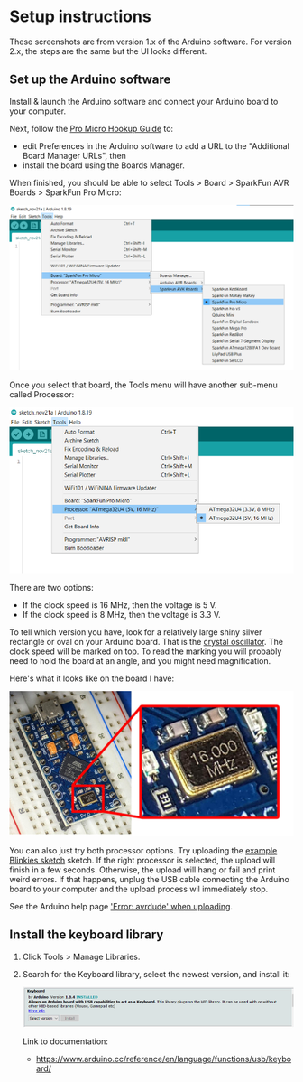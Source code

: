 # Setup instructions

These screenshots are from version 1.x of the Arduino software. For version 2.x, the steps are the same but the UI looks different.

## Set up the Arduino software

Install & launch the Arduino software and connect your Arduino board to your computer.

Next, follow the [Pro Micro Hookup Guide](https://learn.sparkfun.com/tutorials/pro-micro--fio-v3-hookup-guide#windows_boardaddon) to:

* edit Preferences in the Arduino software to add a URL to the "Additional Board Manager URLs", then
* install the board using the Boards Manager.

When finished, you should be able to select Tools > Board > SparkFun AVR Boards > SparkFun Pro Micro:

![Screenshot of Arduino software with SparkFun AVR boards available](img/setup-instructions/arduino-software-choose-board.png)

Once you select that board, the Tools menu will have another sub-menu called Processor:

![Screenshot of Arduino software showing the menu to select the ATmega32U4 processor type](img/setup-instructions/arduino-software-choose-processor.png)

There are two options:

* If the clock speed is 16 MHz, then the voltage is 5 V.
* If the clock speed is 8 MHz, then the voltage is 3.3 V.

To tell which version you have, look for a relatively large shiny silver rectangle or oval on your Arduino board. That is the [crystal oscillator](https://en.wikipedia.org/wiki/Crystal_oscillator). The clock speed will be marked on top. To read the marking you will probably need to hold the board at an angle, and you might need magnification.

Here's what it looks like on the board I have:

![Photo illustration showing an Sparkfun Pro Micro with a close-up view of the crystal oscillator](img/setup-instructions/pro-micro-crystal-oscillator.jpg)

You can also just try both processor options. Try uploading the [example Blinkies sketch](https://learn.sparkfun.com/tutorials/pro-micro--fio-v3-hookup-guide/example-1-blinkies) sketch. If the right processor is selected, the upload will finish in a few seconds. Otherwise, the upload will hang or fail and print weird errors. If that happens, unplug the USB cable connecting the Arduino board to your computer and the upload process wil immediately stop.

See the Arduino help page ['Error: avrdude' when uploading](https://support.arduino.cc/hc/en-us/articles/4401874331410--Error-avrdude-when-uploading#avrdude-stk500_recv-and-stk500_getsync).

## Install the keyboard library

1. Click Tools > Manage Libraries.

1. Search for the Keyboard library, select the newest version, and install it:

    ![Screenshot of Keyboard library in Arduino Library Manager](img/setup-instructions/arduino-software-keyboard-library.png)

    Link to documentation:

    * <https://www.arduino.cc/reference/en/language/functions/usb/keyboard/>
